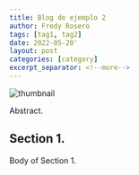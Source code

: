 ```yaml
---
title: Blog de ejemplo 2
author: Fredy Rosero
tags: [tag1, tag2]
date: 2022-05-20'
layout: post
categories: [category]
excerpt_separator: <!--more-->
---
```

![thumbnail]()

Abstract.
 <!--more-->

## Section 1.
Body of Section 1.


